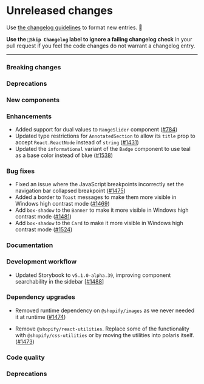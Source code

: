 # Unreleased changes

Use [the changelog guidelines](https://git.io/polaris-changelog-guidelines) to format new entries. 💜

**Use the `🤖Skip Changelog` label to ignore a failing changelog check** in your pull request if you feel the code changes do not warrant a changelog entry.

---

### Breaking changes

### Deprecations

### New components

### Enhancements

- Added support for dual values to `RangeSlider` component ([#784](https://github.com/Shopify/polaris-react/pull/784))
- Updated type restrictions for `AnnotatedSection` to allow its `title` prop to accept `React.ReactNode` instead of `string` ([#1431](https://github.com/Shopify/polaris-react/pull/1431))
- Updated the `informational` variant of the `Badge` component to use teal as a base color instead of blue ([#1538](https://github.com/Shopify/polaris-react/pull/1538))

### Bug fixes

- Fixed an issue where the JavaScript breakpoints incorrectly set the navigation bar collapsed breakpoint ([#1475](https://github.com/Shopify/polaris-react/pull/1475))
- Added a border to `Toast` messages to make them more visible in Windows high contrast mode ([#1469](https://github.com/Shopify/polaris-react/pull/1469))
- Add `box-shadow` to the `Banner` to make it more visible in Windows high contrast mode ([#1481](https://github.com/Shopify/polaris-react/pull/1481))
- Add `box-shadow` to the `Card` to make it more visible in Windows high contrast mode ([#1524](https://github.com/Shopify/polaris-react/pull/1524))

### Documentation

### Development workflow

- Updated Storybook to `v5.1.0-alpha.39`, improving component searchability in the sidebar [[#1488](https://github.com/Shopify/polaris-react/pull/1488)]

### Dependency upgrades

- Removed runtime dependency on `@shopify/images` as we never needed it at runtime ([#1474](https://github.com/Shopify/polaris-react/pull/1474))

- Remove `@shopify/react-utilities`. Replace some of the functionality with `@shopify/css-utilities` or by moving the utilities into polaris itself. ([#1473](https://github.com/Shopify/polaris-react/pull/1473))

### Code quality

### Deprecations
